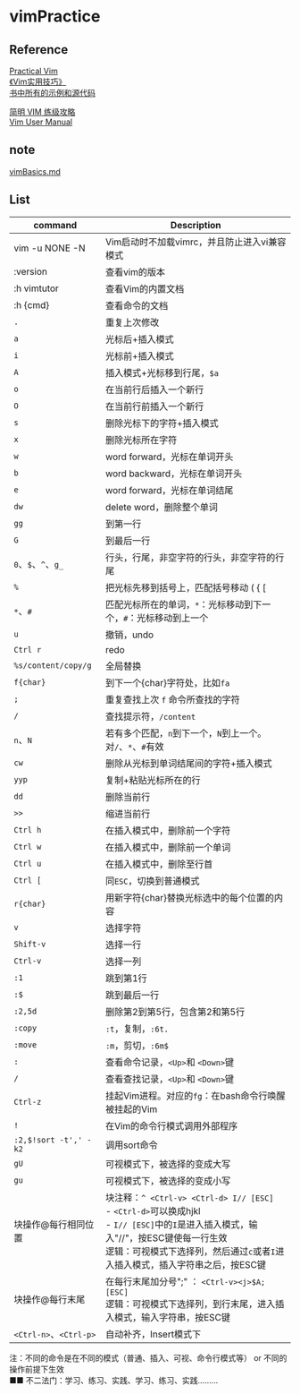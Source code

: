 # vimPractice

## Reference
[Practical Vim](https://book.douban.com/subject/10599776/)  
[《Vim实用技巧》](https://book.douban.com/subject/25869486/)  
[书中所有的示例和源代码](https://pragprog.com/titles/dnvim/source_code)  

[简明 VIM 练级攻略](https://coolshell.cn/articles/5426.html)  
[Vim User Manual](http://vimdoc.sourceforge.net/)


## note
[vimBasics.md](./vimBasics.md)

## List
|command|Description|
|-|-|
|vim -u NONE -N|Vim启动时不加载vimrc，并且防止进入vi兼容模式|
|:version|查看vim的版本|
|:h vimtutor|查看Vim的内置文档|
|:h {cmd}|查看命令的文档|
|`.`|重复上次修改|
|`a`|光标后+插入模式|
|`i`|光标前+插入模式|
|`A`|插入模式+光标移到行尾，`$a`|
|`o`|在当前行后插入一个新行|
|`O`|在当前行前插入一个新行|
|`s`|删除光标下的字符+插入模式|
|`x`|删除光标所在字符|
|`w`|word forward，光标在单词开头|
|`b`|word backward，光标在单词开头|
|`e`|word forward，光标在单词结尾|
|`dw`|delete word，删除整个单词|
|`gg`|到第一行|
|`G`|到最后一行|
|`0`、`$`、`^`、`g_`|行头，行尾，非空字符的行头，非空字符的行尾|
|`%`|把光标先移到括号上，匹配括号移动 ( { [|
|`*`、`#`|匹配光标所在的单词，`*`：光标移动到下一个，`#`：光标移动到上一个|
|`u`|撤销，undo|
|`Ctrl r`|redo|
|`%s/content/copy/g`|全局替换|
|`f{char}`|到下一个{char}字符处，比如`fa`|
|`;`|重复查找上次 `f` 命令所查找的字符|
|`/`|查找提示符，`/content`|
|`n`、`N`|若有多个匹配，`n`到下一个，`N`到上一个。对`/`、`*`、`#`有效|
|`cw`|删除从光标到单词结尾间的字符+插入模式|
|`yyp`|复制+粘贴光标所在的行|
| `dd`|删除当前行|
|`>>`|缩进当前行|
|`Ctrl h`|在插入模式中，删除前一个字符|
|`Ctrl w`|在插入模式中，删除前一个单词|
|`Ctrl u`|在插入模式中，删除至行首|
|`Ctrl [`|同`ESC`，切换到普通模式|
|`r{char}`|用新字符{char}替换光标选中的每个位置的内容|
|`v`|选择字符|
|`Shift-v`|选择一行|
|`Ctrl-v`|选择一列|
|`:1`|跳到第1行|
|`:$`|跳到最后一行|
|`:2,5d`|删除第2到第5行，包含第2和第5行|
|`:copy`|`:t`，复制，`:6t.`|
|`:move`|`:m`，剪切，`:6m$`|
|`:`|查看命令记录，`<Up>`和 `<Down>`键|
|`/`|查看查找记录，`<Up>`和 `<Down>`键|
|`Ctrl-z`|挂起Vim进程。对应的`fg`：在bash命令行唤醒被挂起的Vim|
|`!`|在Vim的命令行模式调用外部程序|
|`:2,$!sort -t',' -k2`|调用sort命令|
|`gU`|可视模式下，被选择的变成大写|
|`gu`|可视模式下，被选择的变成小写|
|块操作@每行相同位置|块注释：`^ <Ctrl-v> <Ctrl-d> I// [ESC]`<br>- `<Ctrl-d>`可以换成hjkl<br>- `I// [ESC]`中的`I`是进入插入模式，输入"//"，按ESC键使每一行生效<br>逻辑：可视模式下选择列，然后通过`c`或者`I`进入插入模式，插入字符串之后，按ESC键|
|块操作@每行末尾|在每行末尾加分号";" ： `<Ctrl-v><j>$A;[ESC]`<br>逻辑：可视模式下选择列，到行末尾，进入插入模式，输入字符串，按ESC键|
|`<Ctrl-n>`、`<Ctrl-p>`|自动补齐，Insert模式下|



注：不同的命令是在不同的模式（普通、插入、可视、命令行模式等） or 不同的操作前提下生效    
■■ 不二法门：学习、练习、实践、学习、练习、实践………
